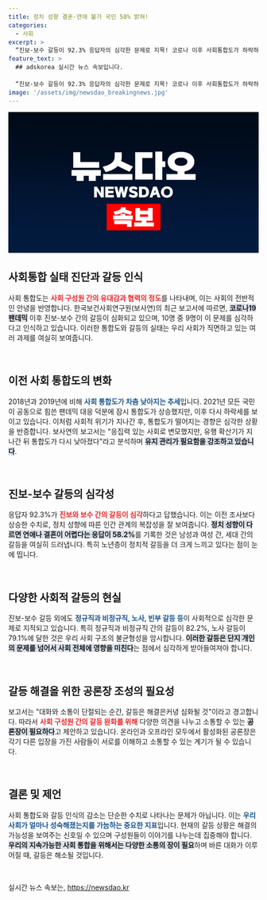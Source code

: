 ```yaml
---
title: 정치 성향 결혼·연애 불가 국민 58% 밝혀!
categories:
  - 사회
excerpt: >
  “진보-보수 갈등이 92.3% 응답자의 심각한 문제로 지목! 코로나 이후 사회통합도가 하락하며, 정치적 성향에 따른 갈등이 더욱 깊어지고 있다. 소통의 부재가 낳은 사회적 긴장, 해결책은?”
feature_text: >
  ## adskorea 실시간 뉴스 속보입니다.

  “진보-보수 갈등이 92.3% 응답자의 심각한 문제로 지목! 코로나 이후 사회통합도가 하락하며, 정치적 성향에 따른 갈등이 더욱 깊어지고 있다. 소통의 부재가 낳은 사회적 긴장, 해결책은?”
image: '/assets/img/newsdao_breakingnews.jpg'
---
```


<p><img src="/assets/img/newsdao_breakingnews.jpg" alt="adskorea 속보" /></p>

<h2 data-ke-size="size26">사회통합 실태 진단과 갈등 인식</h2>

<p data-ke-size="size16">사회 통합도는 <b><span style="color: #ee2323;">사회 구성원 간의 유대감과 협력의 정도</span></b>를 나타내며, 이는 사회의 전반적인 안녕을 반영합니다. 한국보건사회연구원(보사연)의 최근 보고서에 따르면, <b><span style="background-color: #21538527;">코로나19 팬데믹</span></b> 이후 진보-보수 간의 갈등이 심화되고 있으며, 10명 중 9명이 이 문제를 심각하다고 인식하고 있습니다. 이러한 통합도와 갈등의 실태는 우리 사회가 직면하고 있는 여러 과제를 여실히 보여줍니다.</p>

<p data-ke-size="size16">&nbsp;</p>

<h2 data-ke-size="size26">이전 사회 통합도의 변화</h2>

<p data-ke-size="size16">2018년과 2019년에 비해 <b><span style="color: #1a5490;">사회 통합도가 차츰 낮아지는 추세</span></b>입니다. 2021년 모든 국민이 공동으로 힘쓴 팬데믹 대응 덕분에 잠시 통합도가 상승했지만, 이후 다시 하락세를 보이고 있습니다. 이처럼 사회적 위기가 지나간 후, 통합도가 떨어지는 경향은 심각한 상황을 반증합니다. 보사연의 보고서는 "응집력 있는 사회로 변모했지만, 유행 확산기가 지나간 뒤 통합도가 다시 낮아졌다"라고 분석하며 <b><span style="background-color: #21538527;">유지 관리가 필요함을 강조하고 있습니다</span></b>.</p>

<p data-ke-size="size16">&nbsp;</p>

<h2 data-ke-size="size26">진보-보수 갈등의 심각성</h2>

<p data-ke-size="size16">응답자 92.3%가 <b><span style="color: #ee2323;">진보와 보수 간의 갈등이 심각</span></b>하다고 답했습니다. 이는 이전 조사보다 상승한 수치로, 정치 성향에 따른 인간 관계의 복잡성을 잘 보여줍니다. <b><span style="background-color: #21538527;">정치 성향이 다르면 연애나 결혼이 어렵다는 응답이 58.2%</span></b>를 기록한 것은 남성과 여성 간, 세대 간의 갈등을 여실히 드러냅니다. 특히 노년층이 정치적 갈등을 더 크게 느끼고 있다는 점이 눈에 띱니다.</p>

<p data-ke-size="size16">&nbsp;</p>

<h2 data-ke-size="size26">다양한 사회적 갈등의 현실</h2>

<p data-ke-size="size16">진보-보수 갈등 외에도 <b><span style="color: #1a5490;">정규직과 비정규직, 노사, 빈부 갈등 등</span></b>이 사회적으로 심각한 문제로 지적되고 있습니다. 특히 정규직과 비정규직 간의 갈등이 82.2%, 노사 갈등이 79.1%에 달한 것은 우리 사회 구조의 불균형성을 암시합니다. <b><span style="background-color: #21538527;">이러한 갈등은 단지 개인의 문제를 넘어서 사회 전체에 영향을 미친다</span></b>는 점에서 심각하게 받아들여져야 합니다.</p>

<p data-ke-size="size16">&nbsp;</p>

<h2 data-ke-size="size26">갈등 해결을 위한 공론장 조성의 필요성</h2>

<p data-ke-size="size16">보고서는 "대화와 소통이 단절되는 순간, 갈등은 해결은커녕 심화될 것"이라고 경고합니다. 따라서 <b><span style="color: #ee2323;">사회 구성원 간의 갈등 완화를 위해</span></b> 다양한 의견을 나누고 소통할 수 있는 <b><span style="background-color: #21538527;">공론장이 필요하다</span></b>고 제안하고 있습니다. 온라인과 오프라인 모두에서 활성화된 공론장은 각기 다른 입장을 가진 사람들이 서로를 이해하고 소통할 수 있는 계기가 될 수 있습니다.</p>

<p data-ke-size="size16">&nbsp;</p>

<h2 data-ke-size="size26">결론 및 제언</h2>

<p data-ke-size="size16">사회 통합도와 갈등 인식의 감소는 단순한 수치로 나타나는 문제가 아닙니다. 이는 <b><span style="color: #1a5490;">우리 사회가 얼마나 성숙해졌는지를 가늠하는 중요한 지표</span></b>입니다. 현재의 갈등 상황은 해결의 가능성을 보여주는 신호일 수 있으며 구성원들이 이야기를 나누는데 집중해야 합니다. <b><span style="background-color: #21538527;">우리의 지속가능한 사회 통합을 위해서는 다양한 소통의 장이 필요</span></b>하며 바른 대화가 이루어질 때, 갈등은 해소될 것입니다.</p>

<p data-ke-size="size16">&nbsp;</p>
실시간 뉴스 속보는, <a href="https://newsdao.kr" rel="dofollow">https://newsdao.kr</a>


